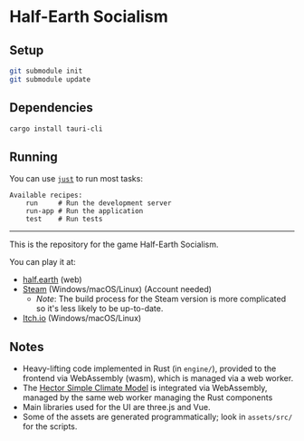 # Half-Earth Socialism

## Setup

```bash
git submodule init
git submodule update
```

## Dependencies

```bash
cargo install tauri-cli
```

## Running

You can use [`just`](https://github.com/casey/just) to run most tasks:

```
Available recipes:
    run     # Run the development server
    run-app # Run the application
    test    # Run tests
```


---

This is the repository for the game Half-Earth Socialism.

You can play it at:
* [half.earth](https://play.half.earth/) (web)
* [Steam](https://store.steampowered.com/app/2071530/HalfEarth_Socialism/) (Windows/macOS/Linux) (Account needed)
  - _Note_: The build process for the Steam version is more complicated so it's less likely to be up-to-date.
* [Itch.io](https://frnsys.itch.io/half-earth-socialism) (Windows/macOS/Linux)

## Notes

- Heavy-lifting code implemented in Rust (in `engine/`), provided to the frontend via WebAssembly (wasm), which is managed via a web worker.
- The [Hector Simple Climate Model](https://github.com/JGCRI/hector) is integrated via WebAssembly, managed by the same web worker managing the Rust components
- Main libraries used for the UI are three.js and Vue.
- Some of the assets are generated programmatically; look in `assets/src/` for the scripts.
